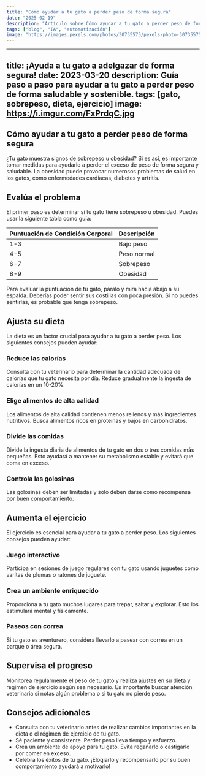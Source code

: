 ```yaml
---
title: "Cómo ayudar a tu gato a perder peso de forma segura"
date: "2025-02-19"
description: "Artículo sobre Cómo ayudar a tu gato a perder peso de forma segura"
tags: ["blog", "IA", "automatización"]
image: "https://images.pexels.com/photos/30735575/pexels-photo-30735575.jpeg?auto=compress&cs=tinysrgb&h=350"
---
```


---
title: ¡Ayuda a tu gato a adelgazar de forma segura!
date: 2023-03-20
description: Guía paso a paso para ayudar a tu gato a perder peso de forma saludable y sostenible.
tags: [gato, sobrepeso, dieta, ejercicio]
image: https://i.imgur.com/FxPrdqC.jpg
---

## Cómo ayudar a tu gato a perder peso de forma segura

¿Tu gato muestra signos de sobrepeso u obesidad? Si es así, es importante tomar medidas para ayudarlo a perder el exceso de peso de forma segura y saludable. La obesidad puede provocar numerosos problemas de salud en los gatos, como enfermedades cardíacas, diabetes y artritis.

## Evalúa el problema

El primer paso es determinar si tu gato tiene sobrepeso u obesidad. Puedes usar la siguiente tabla como guía:

| Puntuación de Condición Corporal | Descripción |
|---|---|
| 1-3 | Bajo peso |
| 4-5 | Peso normal |
| 6-7 | Sobrepeso |
| 8-9 | Obesidad |

Para evaluar la puntuación de tu gato, páralo y mira hacia abajo a su espalda. Deberías poder sentir sus costillas con poca presión. Si no puedes sentirlas, es probable que tenga sobrepeso.

## Ajusta su dieta

La dieta es un factor crucial para ayudar a tu gato a perder peso. Los siguientes consejos pueden ayudar:

### Reduce las calorías

Consulta con tu veterinario para determinar la cantidad adecuada de calorías que tu gato necesita por día. Reduce gradualmente la ingesta de calorías en un 10-20%.

### Elige alimentos de alta calidad

Los alimentos de alta calidad contienen menos rellenos y más ingredientes nutritivos. Busca alimentos ricos en proteínas y bajos en carbohidratos.

### Divide las comidas

Divide la ingesta diaria de alimentos de tu gato en dos o tres comidas más pequeñas. Esto ayudará a mantener su metabolismo estable y evitará que coma en exceso.

### Controla las golosinas

Las golosinas deben ser limitadas y solo deben darse como recompensa por buen comportamiento.

## Aumenta el ejercicio

El ejercicio es esencial para ayudar a tu gato a perder peso. Los siguientes consejos pueden ayudar:

### Juego interactivo

Participa en sesiones de juego regulares con tu gato usando juguetes como varitas de plumas o ratones de juguete.

### Crea un ambiente enriquecido

Proporciona a tu gato muchos lugares para trepar, saltar y explorar. Esto los estimulará mental y físicamente.

### Paseos con correa

Si tu gato es aventurero, considera llevarlo a pasear con correa en un parque o área segura.

## Supervisa el progreso

Monitorea regularmente el peso de tu gato y realiza ajustes en su dieta y régimen de ejercicio según sea necesario. Es importante buscar atención veterinaria si notas algún problema o si tu gato no pierde peso.

## Consejos adicionales

* Consulta con tu veterinario antes de realizar cambios importantes en la dieta o el régimen de ejercicio de tu gato.
* Sé paciente y consistente. Perder peso lleva tiempo y esfuerzo.
* Crea un ambiente de apoyo para tu gato. Evita regañarlo o castigarlo por comer en exceso.
* Celebra los éxitos de tu gato. ¡Elogiarlo y recompensarlo por su buen comportamiento ayudará a motivarlo!